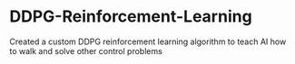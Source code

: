 # DDPG-Reinforcement-Learning
Created a custom DDPG reinforcement learning algorithm to teach AI how to walk and solve other control problems
